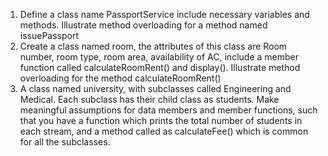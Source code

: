1. Define a class name PassportService include necessary variables and methods. Illustrate method overloading for a method named issuePassport
2. Create a class named room, the attributes of this class are Room number, room type, room area, availability of AC, include a member function called calculateRoomRent() and display(). Illustrate method overloading for the method calculateRoomRent()
3. A class named university, with subclasses called Engineering and Medical. Each subclass has their child class as students. Make meaningful assumptions for data members and member functions, such that you have a function which prints the total number of students in each stream, and a method called as calculateFee() which is common for all the subclasses.
